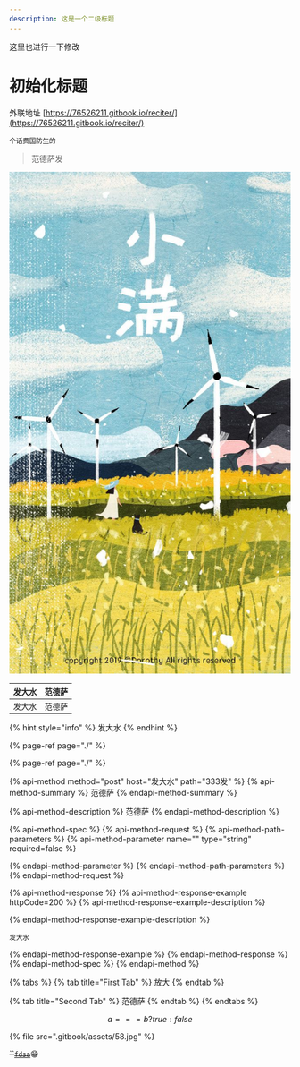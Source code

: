 ```yaml
---
description: 这是一个二级标题
---
```


这里也进行一下修改

# 初始化标题

外联地址 [https://76526211.gitbook.io/reciter/](https://76526211.gitbook.io/reciter/)

```text
个话费国防生的
```

> 范德萨发

![](.gitbook/assets/58.jpg)

| 发大水 | 范德萨 |
| :--- | :--- |
| 发大水 | 范德萨 |

{% hint style="info" %}
发大水
{% endhint %}

{% page-ref page="./" %}

{% page-ref page="./" %}

{% api-method method="post" host="发大水" path="333发" %}
{% api-method-summary %}
 范德萨
{% endapi-method-summary %}

{% api-method-description %}
 范德萨
{% endapi-method-description %}

{% api-method-spec %}
{% api-method-request %}
{% api-method-path-parameters %}
{% api-method-parameter name="" type="string" required=false %}
 
{% endapi-method-parameter %}
{% endapi-method-path-parameters %}
{% endapi-method-request %}

{% api-method-response %}
{% api-method-response-example httpCode=200 %}
{% api-method-response-example-description %}

{% endapi-method-response-example-description %}

```
发大水
```
{% endapi-method-response-example %}
{% endapi-method-response %}
{% endapi-method-spec %}
{% endapi-method %}

{% tabs %}
{% tab title="First Tab" %}
放大
{% endtab %}

{% tab title="Second Tab" %}
范德萨
{% endtab %}
{% endtabs %}

$$
a === b ?  true : false
$$

{% file src=".gitbook/assets/58.jpg" %}

~~\`\`~~[~~`fdsa`~~](http://www.baidu.com)😁 

